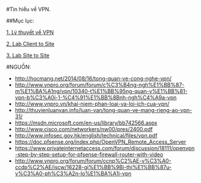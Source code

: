 #Tìn hiểu về VPN.

##Mục lục:

[1. Lý thuyết về VPN](https://github.com/hocchudong/networking-team/blob/master/DatPT/Pfsense/LAB/VPN/VPN-overview.md)

[2. Lab Client to Site](https://github.com/hocchudong/networking-team/blob/master/DatPT/Pfsense/LAB/VPN/lab_VPN_Client_to_Site.md)

[3. Lab Site to Site](https://github.com/hocchudong/networking-team/blob/master/DatPT/Pfsense/LAB/VPN/lab-VPN-site-to-site.md)

#NGUỒN:

- http://hocmang.net/2014/08/16/tong-quan-ve-cong-nghe-vpn/
- http://www.vnpro.org/forum/forum/c%C3%B4ng-ngh%E1%BB%87-m%E1%BA%A1ng/vpn/10340-t%E1%BB%95ng-quan-v%E1%BB%81-vpn-b%C3%A0i-1-%C4%91%E1%BB%8Bnh-ngh%C4%A9a-vpn
- http://www.vnpro.vn/khai-niem-phan-loai-va-loi-ich-cua-vpn/
- http://thuvienluanvan.info/luan-van/tong-quan-ve-mang-rieng-ao-vpn-31/
- https://msdn.microsoft.com/en-us/library/bb742566.aspx
- http://www.cisco.com/networkers/nw00/pres/2400.pdf
- http://www.infosec.gov.hk/english/technical/files/vpn.pdf
- https://doc.pfsense.org/index.php/OpenVPN_Remote_Access_Server
- https://www.privateinternetaccess.com/forum/discussion/18111/openvpn-step-by-step-setup-for-pfsense-firewall-router-with-video
- http://www.vnpro.org/forum/forum/ccnp%C2%AE-v%C3%A0-ccdp%C2%AE/iscw/16228-gi%E1%BB%9Bi-thi%E1%BB%87u-v%C3%A0-ph%C3%A2n-lo%E1%BA%A1i-vpn